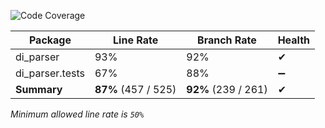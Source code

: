 ![Code Coverage](https://img.shields.io/badge/Code%20Coverage-87%25-success?style=flat)

Package | Line Rate | Branch Rate | Health
-------- | --------- | ----------- | ------
di_parser | 93% | 92% | ✔
di_parser.tests | 67% | 88% | ➖
**Summary** | **87%** (457 / 525) | **92%** (239 / 261) | ✔

_Minimum allowed line rate is `50%`_
